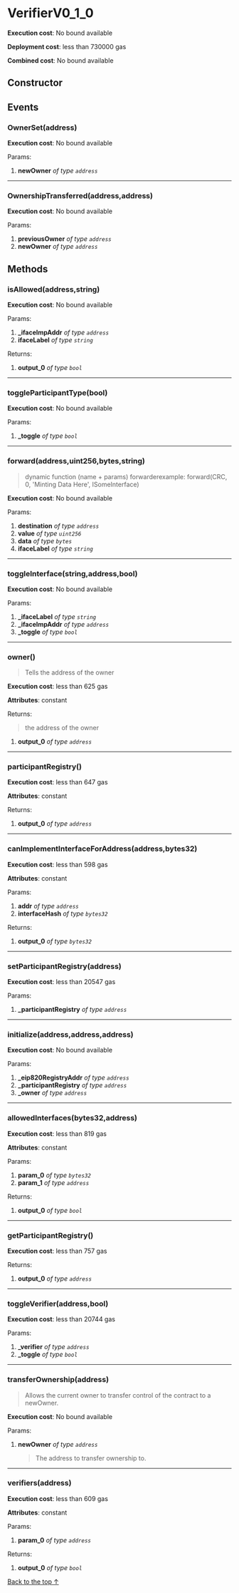 # VerifierV0_1_0


**Execution cost**: No bound available

**Deployment cost**: less than 730000 gas

**Combined cost**: No bound available

## Constructor




## Events
### OwnerSet(address)


**Execution cost**: No bound available


Params:

1. **newOwner** *of type `address`*

--- 
### OwnershipTransferred(address,address)


**Execution cost**: No bound available


Params:

1. **previousOwner** *of type `address`*
2. **newOwner** *of type `address`*


## Methods
### isAllowed(address,string)


**Execution cost**: No bound available


Params:

1. **_ifaceImpAddr** *of type `address`*
2. **ifaceLabel** *of type `string`*

Returns:


1. **output_0** *of type `bool`*

--- 
### toggleParticipantType(bool)


**Execution cost**: No bound available


Params:

1. **_toggle** *of type `bool`*


--- 
### forward(address,uint256,bytes,string)
>
> dynamic function (name + params) forwarderexample: forward(CRC, 0, 'Minting Data Here', ISomeInterface)


**Execution cost**: No bound available


Params:

1. **destination** *of type `address`*
2. **value** *of type `uint256`*
3. **data** *of type `bytes`*
4. **ifaceLabel** *of type `string`*


--- 
### toggleInterface(string,address,bool)


**Execution cost**: No bound available


Params:

1. **_ifaceLabel** *of type `string`*
2. **_ifaceImpAddr** *of type `address`*
3. **_toggle** *of type `bool`*


--- 
### owner()
>
> Tells the address of the owner


**Execution cost**: less than 625 gas

**Attributes**: constant



Returns:

> the address of the owner

1. **output_0** *of type `address`*

--- 
### participantRegistry()


**Execution cost**: less than 647 gas

**Attributes**: constant



Returns:


1. **output_0** *of type `address`*

--- 
### canImplementInterfaceForAddress(address,bytes32)


**Execution cost**: less than 598 gas

**Attributes**: constant


Params:

1. **addr** *of type `address`*
2. **interfaceHash** *of type `bytes32`*

Returns:


1. **output_0** *of type `bytes32`*

--- 
### setParticipantRegistry(address)


**Execution cost**: less than 20547 gas


Params:

1. **_participantRegistry** *of type `address`*


--- 
### initialize(address,address,address)


**Execution cost**: No bound available


Params:

1. **_eip820RegistryAddr** *of type `address`*
2. **_participantRegistry** *of type `address`*
3. **_owner** *of type `address`*


--- 
### allowedInterfaces(bytes32,address)


**Execution cost**: less than 819 gas

**Attributes**: constant


Params:

1. **param_0** *of type `bytes32`*
2. **param_1** *of type `address`*

Returns:


1. **output_0** *of type `bool`*

--- 
### getParticipantRegistry()


**Execution cost**: less than 757 gas



Returns:


1. **output_0** *of type `address`*

--- 
### toggleVerifier(address,bool)


**Execution cost**: less than 20744 gas


Params:

1. **_verifier** *of type `address`*
2. **_toggle** *of type `bool`*


--- 
### transferOwnership(address)
>
> Allows the current owner to transfer control of the contract to a newOwner.


**Execution cost**: No bound available


Params:

1. **newOwner** *of type `address`*

    > The address to transfer ownership to.



--- 
### verifiers(address)


**Execution cost**: less than 609 gas

**Attributes**: constant


Params:

1. **param_0** *of type `address`*

Returns:


1. **output_0** *of type `bool`*

[Back to the top ↑](#verifierv0_1_0)
